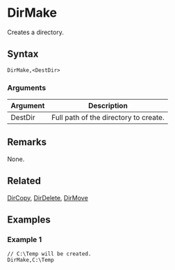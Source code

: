 # DirMake

Creates a directory.

## Syntax

```pebakery
DirMake,<DestDir>
```

### Arguments

| Argument | Description |
| --- | --- |
| DestDir | Full path of the directory to create. |

## Remarks

None.

## Related

[DirCopy](./DirCopy.md), [DirDelete](./DirDelete.md), [DirMove](./DirMove.md)

## Examples

### Example 1

```pebakery
// C:\Temp will be created.
DirMake,C:\Temp
```
